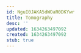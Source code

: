 ```yaml
---
id: NguI0JAKA5dWOaR0DKYwr
title: Tomography
desc: ''
updated: 1634263497092
created: 1634263497092
stub: true
---
```


